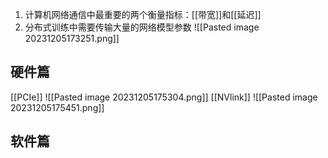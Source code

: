 1. 计算机网络通信中最重要的两个衡量指标：[[带宽]]和[[延迟]]
2. 分布式训练中需要传输大量的网络模型参数
![[Pasted image 20231205173251.png]]

## 硬件篇
[[PCIe]]
![[Pasted image 20231205175304.png]]
[[NVlink]]
![[Pasted image 20231205175451.png]]

## 软件篇